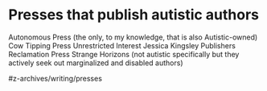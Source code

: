 # Presses that publish autistic authors
Autonomous Press (the only, to my knowledge, that is also Autistic-owned)
Cow Tipping Press
Unrestricted Interest
Jessica Kingsley Publishers
Reclamation Press 
Strange Horizons (not autistic specifically but they actively seek out marginalized and disabled authors)

#z-archives/writing/presses